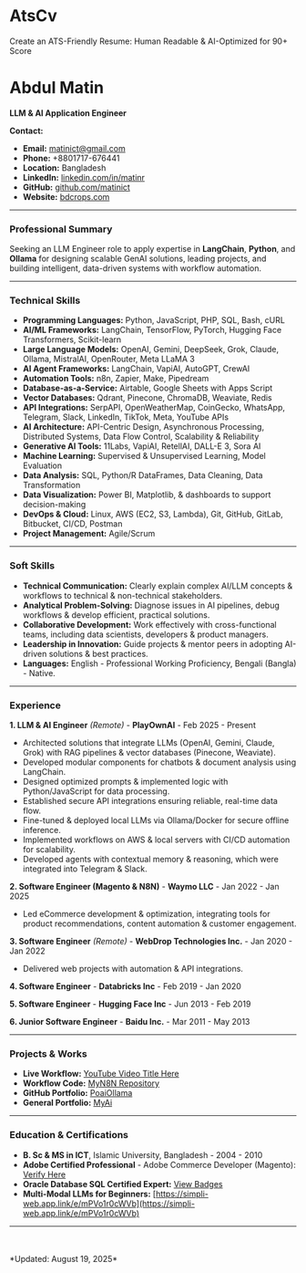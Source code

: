 # AtsCv
Create an ATS-Friendly Resume: Human Readable &amp; AI-Optimized for 90+ Score

# Abdul Matin

**LLM & AI Application Engineer**

**Contact:**
* **Email:** matinict@gmail.com
* **Phone:** +8801717-676441
* **Location:** Bangladesh
* **LinkedIn:** [linkedin.com/in/matinr](https://linkedin.com/in/matinr)
* **GitHub:** [github.com/matinict](https://github.com/matinict)
* **Website:** [bdcrops.com](https://bdcrops.com)

---

### **Professional Summary**
Seeking an LLM Engineer role to apply expertise in **LangChain**, **Python**, and **Ollama** for designing scalable GenAI solutions, leading projects, and building intelligent, data-driven systems with workflow automation.

---

### **Technical Skills**
* **Programming Languages:** Python, JavaScript, PHP, SQL, Bash, cURL
* **AI/ML Frameworks:** LangChain, TensorFlow, PyTorch, Hugging Face Transformers, Scikit-learn
* **Large Language Models:** OpenAI, Gemini, DeepSeek, Grok, Claude, Ollama, MistralAI, OpenRouter, Meta LLaMA 3
* **AI Agent Frameworks:** LangChain, VapiAI, AutoGPT, CrewAI
* **Automation Tools:** n8n, Zapier, Make, Pipedream
* **Database-as-a-Service:** Airtable, Google Sheets with Apps Script
* **Vector Databases:** Qdrant, Pinecone, ChromaDB, Weaviate, Redis
* **API Integrations:** SerpAPI, OpenWeatherMap, CoinGecko, WhatsApp, Telegram, Slack, LinkedIn, TikTok, Meta, YouTube APIs
* **AI Architecture:** API-Centric Design, Asynchronous Processing, Distributed Systems, Data Flow Control, Scalability & Reliability
* **Generative AI Tools:** 11Labs, VapiAI, RetellAI, DALL-E 3, Sora AI
* **Machine Learning:** Supervised & Unsupervised Learning, Model Evaluation
* **Data Analysis:** SQL, Python/R DataFrames, Data Cleaning, Data Transformation
* **Data Visualization:** Power BI, Matplotlib, & dashboards to support decision-making
* **DevOps & Cloud:** Linux, AWS (EC2, S3, Lambda), Git, GitHub, GitLab, Bitbucket, CI/CD, Postman
* **Project Management:** Agile/Scrum

---

### **Soft Skills**
* **Technical Communication:** Clearly explain complex AI/LLM concepts & workflows to technical & non-technical stakeholders.
* **Analytical Problem-Solving:** Diagnose issues in AI pipelines, debug workflows & develop efficient, practical solutions.
* **Collaborative Development:** Work effectively with cross-functional teams, including data scientists, developers & product managers.
* **Leadership in Innovation:** Guide projects & mentor peers in adopting AI-driven solutions & best practices.
* **Languages:** English - Professional Working Proficiency, Bengali (Bangla) - Native.

---

### **Experience**
**1. LLM & AI Engineer** *(Remote)* - **PlayOwnAI** - Feb 2025 - Present
* Architected solutions that integrate LLMs (OpenAI, Gemini, Claude, Grok) with RAG pipelines & vector databases (Pinecone, Weaviate).
* Developed modular components for chatbots & document analysis using LangChain.
* Designed optimized prompts & implemented logic with Python/JavaScript for data processing.
* Established secure API integrations ensuring reliable, real-time data flow.
* Fine-tuned & deployed local LLMs via Ollama/Docker for secure offline inference.
* Implemented workflows on AWS & local servers with CI/CD automation for scalability.
* Developed agents with contextual memory & reasoning, which were integrated into Telegram & Slack.

**2. Software Engineer (Magento & N8N)** - **Waymo LLC** - Jan 2022 - Jan 2025
* Led eCommerce development & optimization, integrating tools for product recommendations, content automation & customer engagement.

**3. Software Engineer** *(Remote)* - **WebDrop Technologies Inc.** - Jan 2020 - Jan 2022
* Delivered web projects with automation & API integrations.

**4. Software Engineer** - **Databricks Inc** - Feb 2019 - Jan 2020

**5. Software Engineer** - **Hugging Face Inc** - Jun 2013 - Feb 2019

**6. Junior Software Engineer** - **Baidu Inc.** - Mar 2011 - May 2013

---

### **Projects & Works**
* **Live Workflow:** [YouTube Video Title Here](https://www.youtube.com/@PlayOwnAi)
* **Workflow Code:** [MyN8N Repository](https://github.com/matinict/MyN8N)
* **GitHub Portfolio:** [PoaiOllama](https://github.com/matinict/PoaiOllama)
* **General Portfolio:** [MyAi](https://github.com/matinict/MyAi)

---

### **Education & Certifications**
* **B. Sc & MS in ICT**, Islamic University, Bangladesh - 2004 - 2010
* **Adobe Certified Professional** - Adobe Commerce Developer (Magento): [Verify Here](https://certification.adobe.com/credential/verify/1dc134f1-aa5a-4f32-8068-02cdb55fd803)
* **Oracle Database SQL Certified Expert:** [View Badges](https://www.credly.com/users/matin/badges)
* **Multi-Modal LLMs for Beginners:** [https://simpli-web.app.link/e/mPVo1r0cWVb](https://simpli-web.app.link/e/mPVo1r0cWVb)

---

<br>
<br>
*Updated: August 19, 2025*
